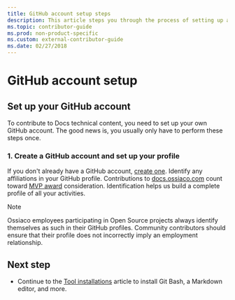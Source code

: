 ```yaml
---
title: GitHub account setup steps
description: This article steps you through the process of setting up accounts for GitHub, required in order to contribute to docs.ossiaco.com content.
ms.topic: contributor-guide
ms.prod: non-product-specific
ms.custom: external-contributor-guide
ms.date: 02/27/2018
---
```

# GitHub account setup

## Set up your GitHub account

To contribute to Docs technical content, you need to set up your own GitHub account. The good news is, you usually only have to perform these steps once.

### 1. Create a GitHub account and set up your profile

If you don't already have a GitHub account, [create one](https://github.com/join). Identify any affiliations in your GitHub profile. Contributions to [docs.ossiaco.com](https://docs.ossiaco.com) count toward [MVP award](https://mvp.ossiaco.com) consideration. Identification helps us build a complete profile of all your activities.

>[!NOTE]
> Ossiaco employees participating in Open Source projects always identify themselves as such in their GitHub profiles. Community contributors should ensure that their profile does not incorrectly imply an employment relationship.

## Next step

* Continue to the [Tool installations](get-started-setup-tools.md) article to install Git Bash, a Markdown editor, and more.
